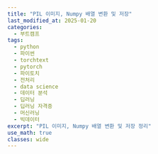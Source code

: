 ```yaml
---
title: "PIL 이미지, Numpy 배열 변환 및 저장"
last_modified_at: 2025-01-20
categories:
  - 부트캠프
tags:
  - python
  - 파이썬
  - torchtext
  - pytorch
  - 파이토치
  - 전처리
  - data science
  - 데이터 분석
  - 딥러닝
  - 딥러닝 자격증
  - 머신러닝
  - 빅데이터
excerpt: "PIL 이미지, Numpy 배열 변환 및 저장 정리"
use_math: true
classes: wide
---
```


